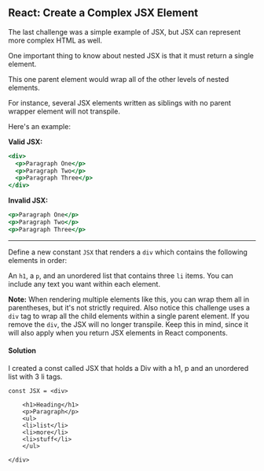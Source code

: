 ## React: Create a Complex JSX Element

The last challenge was a simple example of JSX, but JSX can represent more complex HTML as well.

One important thing to know about nested JSX is that it must return a single element. 

This one parent element would wrap all of the other levels of nested elements.

For instance, several JSX elements written as siblings with no parent wrapper element will not transpile.

Here's an example:

**Valid JSX:**

```jsx
<div>
  <p>Paragraph One</p>
  <p>Paragraph Two</p>
  <p>Paragraph Three</p>
</div>
```

**Invalid JSX:**

```jsx
<p>Paragraph One</p>
<p>Paragraph Two</p>
<p>Paragraph Three</p>
```

------

Define a new constant `JSX` that renders a `div` which contains the following elements in order:

An `h1`, a `p`, and an unordered list that contains three `li` items. You can include any text you want within each element.

**Note:** When rendering multiple elements like this, you can wrap them all in parentheses, but it's not strictly required. Also notice this challenge uses a `div` tag to wrap all the child elements within a single parent element. If you remove the `div`, the JSX will no longer transpile. Keep this in mind, since it will also apply when you return JSX elements in React components.



#### Solution

I created a const called JSX that holds a Div with a h1, p and an unordered list with 3 li tags. 

`````react
const JSX = <div>

    <h1>Heading</h1> 
    <p>Paragraph</p>
    <ul>
    <li>list</li>
    <li>more</li>
    <li>stuff</li>
    </ul>
    
</div>
`````